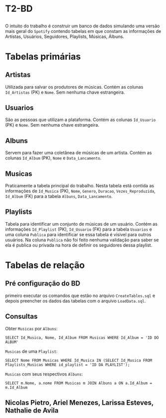 # T2-BD

##
O intuito do trabalho é construir um banco de dados simulando uma versão mais geral do `Spotify` contendo tabelas em que constam as informações de Artistas, Usuários, Seguidores, Playlists, Músicas, Álbuns.

# Tabelas primárias
## Artistas
Utilizada para salvar os produtores de músicas. Contém as colunas `Id_Artistas` (PK) e `Nome`. Sem nenhuma chave estrangeira.

## Usuarios
São as pessoas que utilizam a plataforma. Contém as colunas `Id_Usuario` (PK) e `Nome`. Sem nenhuma chave estrangeira.

## Albuns
Servem para fazer uma coletânea de músicas de um artista. Contém as colunas `Id_Album` (PK), `Nome` e `Data_Lancamento`.

## Musicas
Praticamente a tabela principal do trabalho. Nesta tabela está contida as informações de `Id_Musica` (PK), `Nome`, `Genero`, `Duracao`,
`Vezes_Reproduzida`, `Id_Album` (FK) para a tabela `Albuns`, `Data_Lancamento`.

## Playlists
Tabela para identificar um conjunto de músicas de um usuário. Contém as informações `Id_Playlist` (PK), `Id_Usuario` (FK) para a tabela `Usuarios` e uma coluna `Publica` para identificar se essa tabela é visivel para outros usuários. Na coluna `Publica` não foi feito nenhuma validação para saber se ela é publica ou privada na hora de definir os seguidores dessa playlist.

# Tabelas de relação



## Pré configuração do BD
primeiro executar os comandos que estão no arquivo `CreateTables.sql` e depois preencher os dados das tabelas com o arquivo `LoadData.sql`.

## Consultas
Obter `Musicas` por `Albuns`:
```
SELECT Id_Musica, Nome, Id_Album FROM Musicas WHERE Id_Album = 'ID DO ALBUM'
```

`Musicas` de uma `Playlist`:
```
SELECT Nome FROM Musicas WHERE Id_Musica IN (SELECT Id_Musica FROM Playlists_Musicas WHERE id_playlist = 'ID DA PLAYLIST');
```

`Musicas` com seus respectivos `Albuns`:
```
SELECT m.Nome, a.nome FROM Musicas m JOIN Albuns a ON a.Id_Album = m.Id_Album
```

## Nicolas Pietro, Ariel Menezes, Larissa Esteves, Nathalie de Avila
